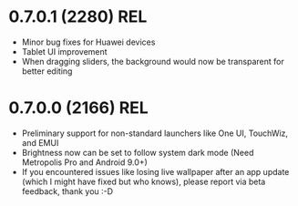 # 0.7.0.1 (2280) REL

- Minor bug fixes for Huawei devices
- Tablet UI improvement
- When dragging sliders, the background would now be transparent for better editing

# 0.7.0.0 (2166) REL

- Preliminary support for non-standard launchers like One UI, TouchWiz, and EMUI
- Brightness now can be set to follow system dark mode (Need Metropolis Pro and Android 9.0+)
- If you encountered issues like losing live wallpaper after an app update (which I might have fixed but who knows), please report via beta feedback, thank you :-D